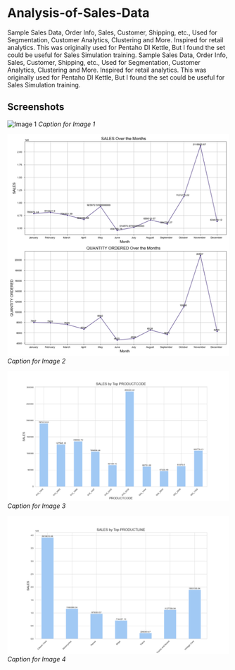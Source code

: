 # Analysis-of-Sales-Data
Sample Sales Data, Order Info, Sales, Customer, Shipping, etc., Used for Segmentation, Customer Analytics, Clustering and More. Inspired for retail analytics. This was originally used for Pentaho DI Kettle, But I found the set could be useful for Sales Simulation training.
Sample Sales Data, Order Info, Sales, Customer, Shipping, etc., Used for Segmentation, Customer Analytics, Clustering and More. Inspired for retail analytics. This was originally used for Pentaho DI Kettle, But I found the set could be useful for Sales Simulation training.

## Screenshots

![Image 1]('./correlation.png')
*Caption for Image 1*

![Image 2](./plots/sales_and_quantity_orders_over_months.png "image1")
*Caption for Image 2*

![Image 3](./plots/sales_by_product_code.png)
*Caption for Image 3*

![Image 4](./plots/sales_by_product_line.png)
*Caption for Image 4*
